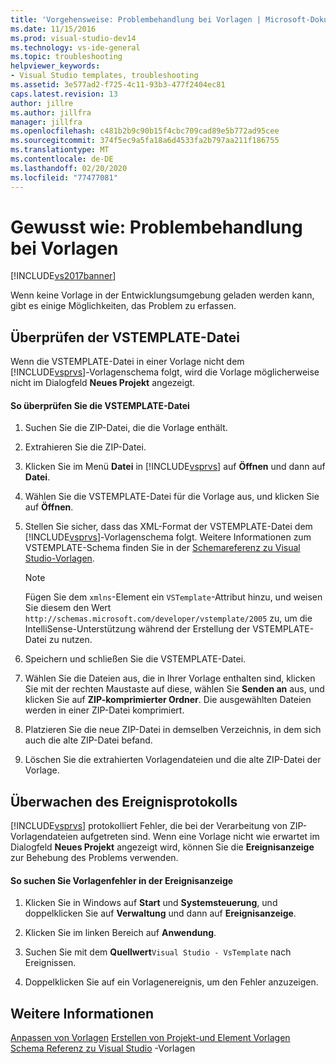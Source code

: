 ```yaml
---
title: 'Vorgehensweise: Problembehandlung bei Vorlagen | Microsoft-Dokumentation'
ms.date: 11/15/2016
ms.prod: visual-studio-dev14
ms.technology: vs-ide-general
ms.topic: troubleshooting
helpviewer_keywords:
- Visual Studio templates, troubleshooting
ms.assetid: 3e577ad2-f725-4c11-93b3-477f2404ec81
caps.latest.revision: 13
author: jillre
ms.author: jillfra
manager: jillfra
ms.openlocfilehash: c481b2b9c90b15f4cbc709cad89e5b772ad95cee
ms.sourcegitcommit: 374f5ec9a5fa18a6d4533fa2b797aa211f186755
ms.translationtype: MT
ms.contentlocale: de-DE
ms.lasthandoff: 02/20/2020
ms.locfileid: "77477081"
---
```

# <a name="how-to-troubleshoot-templates"></a>Gewusst wie: Problembehandlung bei Vorlagen
[!INCLUDE[vs2017banner](../includes/vs2017banner.md)]

Wenn keine Vorlage in der Entwicklungsumgebung geladen werden kann, gibt es einige Möglichkeiten, das Problem zu erfassen.

## <a name="validating-the-vstemplate-file"></a>Überprüfen der VSTEMPLATE-Datei
 Wenn die VSTEMPLATE-Datei in einer Vorlage nicht dem [!INCLUDE[vsprvs](../includes/vsprvs-md.md)]-Vorlagenschema folgt, wird die Vorlage möglicherweise nicht im Dialogfeld **Neues Projekt** angezeigt.

#### <a name="to-validate-the-vstemplate-file"></a>So überprüfen Sie die VSTEMPLATE-Datei

1. Suchen Sie die ZIP-Datei, die die Vorlage enthält.

2. Extrahieren Sie die ZIP-Datei.

3. Klicken Sie im Menü **Datei** in [!INCLUDE[vsprvs](../includes/vsprvs-md.md)] auf **Öffnen** und dann auf **Datei**.

4. Wählen Sie die VSTEMPLATE-Datei für die Vorlage aus, und klicken Sie auf **Öffnen**.

5. Stellen Sie sicher, dass das XML-Format der VSTEMPLATE-Datei dem [!INCLUDE[vsprvs](../includes/vsprvs-md.md)]-Vorlagenschema folgt. Weitere Informationen zum VSTEMPLATE-Schema finden Sie in der [Schemareferenz zu Visual Studio-Vorlagen](../extensibility/visual-studio-template-schema-reference.md).

    > [!NOTE]
    > Fügen Sie dem `xmlns`-Element ein `VSTemplate`-Attribut hinzu, und weisen Sie diesem den Wert `http://schemas.microsoft.com/developer/vstemplate/2005` zu, um die IntelliSense-Unterstützung während der Erstellung der VSTEMPLATE-Datei zu nutzen.

6. Speichern und schließen Sie die VSTEMPLATE-Datei.

7. Wählen Sie die Dateien aus, die in Ihrer Vorlage enthalten sind, klicken Sie mit der rechten Maustaste auf diese, wählen Sie **Senden an** aus, und klicken Sie auf **ZIP-komprimierter Ordner**. Die ausgewählten Dateien werden in einer ZIP-Datei komprimiert.

8. Platzieren Sie die neue ZIP-Datei in demselben Verzeichnis, in dem sich auch die alte ZIP-Datei befand.

9. Löschen Sie die extrahierten Vorlagendateien und die alte ZIP-Datei der Vorlage.

## <a name="monitoring-the-event-log"></a>Überwachen des Ereignisprotokolls
 [!INCLUDE[vsprvs](../includes/vsprvs-md.md)] protokolliert Fehler, die bei der Verarbeitung von ZIP-Vorlagendateien aufgetreten sind. Wenn eine Vorlage nicht wie erwartet im Dialogfeld **Neues Projekt** angezeigt wird, können Sie die **Ereignisanzeige** zur Behebung des Problems verwenden.

#### <a name="to-locate-template-errors-in-event-viewer"></a>So suchen Sie Vorlagenfehler in der Ereignisanzeige

1. Klicken Sie in Windows auf **Start** und **Systemsteuerung**, und doppelklicken Sie auf **Verwaltung** und dann auf **Ereignisanzeige**.

2. Klicken Sie im linken Bereich auf **Anwendung**.

3. Suchen Sie mit dem **Quellwert**`Visual Studio - VsTemplate` nach Ereignissen.

4. Doppelklicken Sie auf ein Vorlagenereignis, um den Fehler anzuzeigen.

## <a name="see-also"></a>Weitere Informationen
 [Anpassen von Vorlagen](../ide/customizing-project-and-item-templates.md) [Erstellen von Projekt-und Element Vorlagen](../ide/creating-project-and-item-templates.md) [Schema Referenz zu Visual Studio](../extensibility/visual-studio-template-schema-reference.md) -Vorlagen
